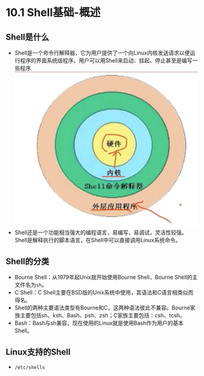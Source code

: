 # 10.1 Shell基础-概述

## Shell是什么
- Shell是一个命令行解释器，它为用户提供了一个向Linux内核发送请求以便运行程序的界面系统级程序，用户可以用Shell来启动、挂起、停止甚至是编写一些程序
![shell](../images/10.1/shell.png "shell")
- Shell还是一个功能相当强大的编程语言，易编写，易调试，灵活性较强。Shell是解释执行的脚本语言，在Shell中可以直接调用Linux系统命令。

## Shell的分类
- Bourne Shell：从1979年起Unix就开始使用Bourne Shell，Bourne Shell的主文件名为`sh`。
- C Shell：C Shell主要在BSD版的Unix系统中使用，其语法和C语言相类似而得名。
- Shell的两种主要语法类型有Bourne和C，这两种语法彼此不兼容。Bourne家族主要包括sh、ksh、Bash、psh、zsh；C家族主要包括：csh、tcsh。
- Bash：Bash与sh兼容，现在使用的Linux就是使用Bash作为用户的基本Shell。

## Linux支持的Shell
- `/etc/shells`
